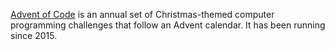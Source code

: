 [Advent of Code](https://adventofcode.com/) is an annual set of Christmas-themed computer programming challenges that follow an Advent calendar. It has been running since 2015.